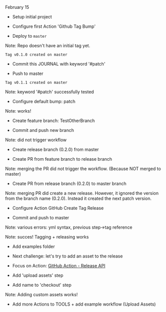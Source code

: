 February 15

- Setup initial project

- Configure first Action 'Github Tag Bump' 

- Deploy to `master`

Note: Repo doesn't have an initial tag yet.

`Tag v0.1.0 created on master` 

- Commit this JOURNAL with keyword '#patch'

- Push to master

`Tag v0.1.1 created on master` 

Note: keyword '#patch' successfully tested

- Configure default bump: patch

Note: works!

- Create feature branch: TestOtherBranch

- Commit and push new branch

Note: did not trigger workflow

- Create release branch (0.2.0) from master

- Create PR from feature branch to release branch

Note: merging the PR did not trigger the workflow. (Because NOT merged to master)

- Create PR from release branch (0.2.0) to master branch

Note: merging PR did create a new release. However, it ignored the version from the branch name (0.2.0). Instead it created the next patch version.

- Configure Action GitHub Create Tag Release

- Commit and push to master

Note: various errors: yml syntax, previous step->tag reference

Note: succes! Tagging + releasing works

- Add examples folder

- Next challenge: let's try to add an asset to the release

- Focus on Action: [GitHub Action - Release API](https://github.com/marketplace/actions/upload-a-release-asset)

- Add 'upload assets' step

- Add name to 'checkout' step

Note: Adding custom assets works!

- Add more Actions to TOOLS + add example workflow (Upload Assets)
